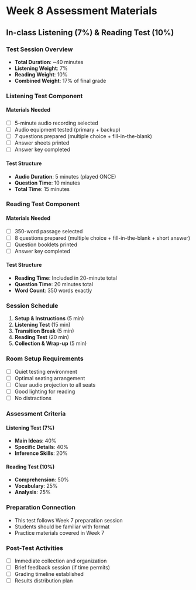 # Week 8 Assessment Materials

## In-class Listening (7%) & Reading Test (10%)

### Test Session Overview
- **Total Duration**: ~40 minutes
- **Listening Weight**: 7%
- **Reading Weight**: 10%
- **Combined Weight**: 17% of final grade

### Listening Test Component
#### Materials Needed
- [ ] 5-minute audio recording selected
- [ ] Audio equipment tested (primary + backup)
- [ ] 7 questions prepared (multiple choice + fill-in-the-blank)
- [ ] Answer sheets printed
- [ ] Answer key completed

#### Test Structure
- **Audio Duration**: 5 minutes (played ONCE)
- **Question Time**: 10 minutes
- **Total Time**: 15 minutes

### Reading Test Component
#### Materials Needed
- [ ] 350-word passage selected
- [ ] 8 questions prepared (multiple choice + fill-in-the-blank + short answer)
- [ ] Question booklets printed
- [ ] Answer key completed

#### Test Structure
- **Reading Time**: Included in 20-minute total
- **Question Time**: 20 minutes total
- **Word Count**: 350 words exactly

### Session Schedule
1. **Setup & Instructions** (5 min)
2. **Listening Test** (15 min)
3. **Transition Break** (5 min)
4. **Reading Test** (20 min)
5. **Collection & Wrap-up** (5 min)

### Room Setup Requirements
- [ ] Quiet testing environment
- [ ] Optimal seating arrangement
- [ ] Clear audio projection to all seats
- [ ] Good lighting for reading
- [ ] No distractions

### Assessment Criteria
#### Listening Test (7%)
- **Main Ideas**: 40%
- **Specific Details**: 40%
- **Inference Skills**: 20%

#### Reading Test (10%)
- **Comprehension**: 50%
- **Vocabulary**: 25%
- **Analysis**: 25%

### Preparation Connection
- This test follows Week 7 preparation session
- Students should be familiar with format
- Practice materials covered in Week 7

### Post-Test Activities
- [ ] Immediate collection and organization
- [ ] Brief feedback session (if time permits)
- [ ] Grading timeline established
- [ ] Results distribution plan
